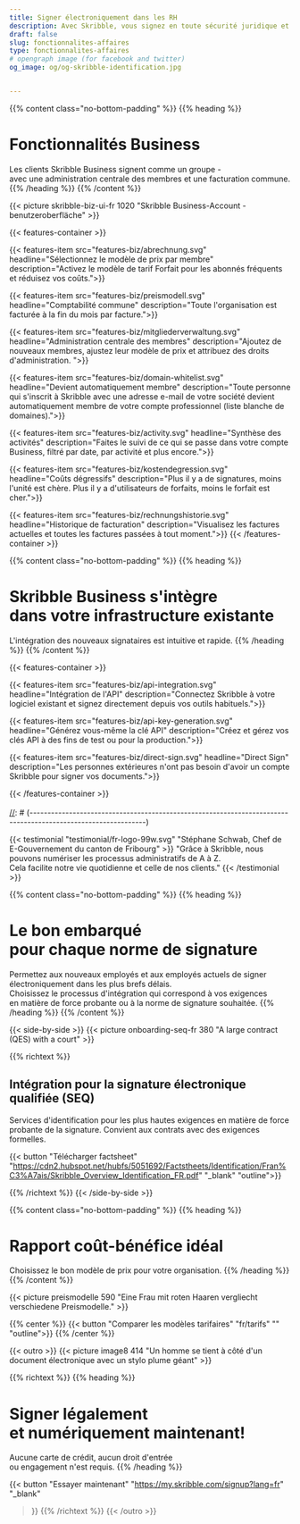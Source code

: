 ```yaml
---
title: Signer électroniquement dans les RH
description: Avec Skribble, vous signez en toute sécurité juridique et en toute simplicité par voie numérique – des contrats de travail aux références en passant par les certificats de salaire.
draft: false
slug: fonctionnalites-affaires
type: fonctionnalites-affaires
# opengraph image (for facebook and twitter)
og_image: og/og-skribble-identification.jpg


---
```


{{% content class="no-bottom-padding" %}}
{{% heading %}}
# Fonctionnalités Business
Les clients Skribble Business signent comme un groupe - <br class="hide-for-mobile">avec une administration centrale des membres et une facturation commune.
{{% /heading %}}
{{% /content %}}

{{< picture skribble-biz-ui-fr 1020 "Skribble Business-Account - benutzeroberfläche" >}}

{{< features-container >}}

  {{< features-item src="features-biz/abrechnung.svg" 
    headline="Sélectionnez le modèle de prix par membre" 
    description="Activez le modèle de tarif Forfait pour les abonnés fréquents et réduisez vos coûts.">}}

  {{< features-item src="features-biz/preismodell.svg" 
    headline="Comptabilité commune" 
    description="Toute l'organisation est facturée à la fin du mois par facture.">}}

  {{< features-item src="features-biz/mitgliederverwaltung.svg" 
    headline="Administration centrale des membres" 
    description="Ajoutez de nouveaux membres, ajustez leur modèle de prix et attribuez des droits d'administration. ">}}

  {{< features-item src="features-biz/domain-whitelist.svg" 
    headline="Devient automatiquement membre" 
    description="Toute personne qui s'inscrit à Skribble avec une adresse e-mail de votre société devient automatiquement membre de votre compte professionnel (liste blanche de domaines).">}}  

  {{< features-item src="features-biz/activity.svg" 
    headline="Synthèse des activités" 
    description="Faites le suivi de ce qui se passe dans votre compte Business, filtré par date, par activité et plus encore.">}}

  {{< features-item src="features-biz/kostendegression.svg" 
    headline="Coûts dégressifs" 
    description="Plus il y a de signatures, moins l'unité est chère. Plus il y a d'utilisateurs de forfaits, moins le forfait est cher.">}}

  {{< features-item src="features-biz/rechnungshistorie.svg" 
    headline="Historique de facturation" 
    description="Visualisez les factures actuelles et toutes les factures passées à tout moment.">}}
{{< /features-container >}}

{{% content class="no-bottom-padding" %}}
{{% heading %}}
# Skribble Business s'intègre <br class="hide-for-mobile">dans votre infrastructure existante
L'intégration des nouveaux signataires est intuitive et rapide.
{{% /heading %}}
{{% /content %}}

{{< features-container >}}

  {{< features-item src="features-biz/api-integration.svg" 
    headline="Intégration de l'API" 
    description="Connectez Skribble à votre logiciel existant et signez directement depuis vos outils habituels.">}}

  {{< features-item src="features-biz/api-key-generation.svg" 
    headline="Générez vous-même la clé API" 
    description="Créez et gérez vos clés API à des fins de test ou pour la production.">}}

  {{< features-item src="features-biz/direct-sign.svg" 
    headline="Direct Sign" 
    description="Les personnes extérieures n'ont pas besoin d'avoir un compte Skribble pour signer vos documents.">}}
<!--
  {{< features-item src="features-biz/onboarding.svg" 
    headline="Intégration par e-mail de l'entreprise" 
    description="En quelques clics, vous permettez à toute l'organisation de signer, une identification supplémentaire n'est pas nécessaire (norme SEA).">}}
//-->
{{< /features-container >}}
<br><br>
[//]: # (--------------------------------------------------------------------------------------------------------------)

{{< testimonial "testimonial/fr-logo-99w.svg" "Stéphane Schwab, Chef de E-Gouvernement du canton de Fribourg" >}}
"Grâce à Skribble, nous pouvons numériser les processus administratifs de A à Z. <br class="hide-for-mobile">Cela facilite notre vie quotidienne et celle de nos clients." {{< /testimonial >}}

[//]: # (--------------------------------------------------------------------------------------------------------------)

{{% content class="no-bottom-padding" %}}
{{% heading %}}
# Le bon embarqué <br class="hide-for-mobile">pour chaque norme de signature
Permettez aux nouveaux employés et aux employés actuels de signer électroniquement dans les plus brefs délais. <br class="hide-for-mobile">Choisissez le processus d'intégration qui correspond à vos exigences <br class="hide-for-mobile"> en matière de force probante ou à la norme de signature souhaitée.
{{% /heading %}}
{{% /content %}}

[//]: # (--------------------------------------------------------------------------------------------------------------)
<!--
{{< side-by-side >}}
{{< picture onboarding-sea-fr 460 "A big contract (FES) with a house and tree" >}}
{{% richtext %}}
## Intégration pour la signature électronique avancée (SEA)
Mise en œuvre à l'échelle de l'organisation en quelques clics.
Convient aux contrats sans exigences formelles.<br>

{{< button
  "Télécharger factsheet"
  ""
  "_blank"
  "outline">}}

{{% /richtext %}}
{{< /side-by-side >}}
//-->
[//]: # (--------------------------------------------------------------------------------------------------------------)

{{< side-by-side >}}
{{< picture onboarding-seq-fr 380 "A large contract (QES) with a court" >}}

{{% richtext %}}
## Intégration pour la signature électronique qualifiée (SEQ)

Services d'identification pour les plus hautes exigences en matière de force probante de la signature.
Convient aux contrats avec des exigences formelles.<br>

{{< button
  "Télécharger factsheet"
  "https://cdn2.hubspot.net/hubfs/5051692/Factstheets/Identification/Fran%C3%A7ais/Skribble_Overview_Identification_FR.pdf"
  "_blank"
  "outline">}}

{{% /richtext %}}
{{< /side-by-side >}}

[//]: # (--------------------------------------------------------------------------------------------------------------)

{{% content class="no-bottom-padding" %}}
{{% heading %}}
# Rapport coût-bénéfice idéal
Choisissez le bon modèle de prix pour votre organisation.
{{% /heading %}}
{{% /content %}}

{{< picture preismodelle 590 "Eine Frau mit roten Haaren vergliecht verschiedene Preismodelle." >}}

{{% center %}}
{{< button
  "Comparer les modèles tarifaires"
  "fr/tarifs"
  ""
  "outline">}}
{{% /center %}}

[//]: # (--------------------------------------------------------------------------------------------------------------)

{{< outro >}}
{{< picture image8 414 "Un homme se tient à côté d'un document électronique avec un stylo plume géant" >}}

{{% richtext %}}
{{% heading %}}
# Signer légalement <br class="hide-for-mobile">et numériquement maintenant!
Aucune carte de crédit, aucun droit d'entrée <br class="hide-for-mobile">ou engagement n'est requis.
{{% /heading %}}

{{< button
  "Essayer maintenant"
  "https://my.skribble.com/signup?lang=fr"
  "_blank"
>}}
{{% /richtext %}}
{{< /outro >}}
